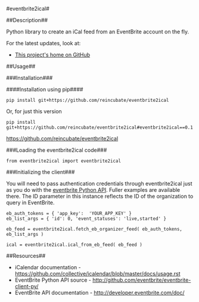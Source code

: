 #eventbrite2ical#

##Description##

Python library to create an iCal feed from an EventBrite account on the fly.

For the latest updates, look at:

* [This project's home on GitHub](https://github.com/reincubate/eventbrite2ical/)

##Usage##

###Installation###

####Installation using pip####

    pip install git+https://github.com/reincubate/eventbrite2ical

Or, for just this version

    pip install git+https://github.com/reincubate/eventbrite2ical#eventbrite2ical==0.1

https://github.com/reincubate/eventbrite2ical

###Loading the eventbrite2ical code###

    from eventbrite2ical import eventbrite2ical

###Initializing the client###

You will need to pass authentication credentials through eventbrite2ical just as you do with the [eventbrite Python API](http://github.com/eventbrite/eventbrite-client-py/). Fuller examples are available there. The ID parameter in this instance reflects the ID of the organization to query in EventBrite.

    eb_auth_tokens = { 'app_key':  'YOUR_APP_KEY' }
    eb_list_args = { 'id': 0, 'event_statuses': 'live,started' }

    eb_feed = eventbrite2ical.fetch_eb_organizer_feed( eb_auth_tokens, eb_list_args )

    ical = eventbrite2ical.ical_from_eb_feed( eb_feed )

##Resources##
* iCalendar documentation - <https://github.com/collective/icalendar/blob/master/docs/usage.rst>
* EventBrite Python API source - <http://github.com/eventbrite/eventbrite-client-py/>
* EventBrite API documentation - <http://developer.eventbrite.com/doc/>